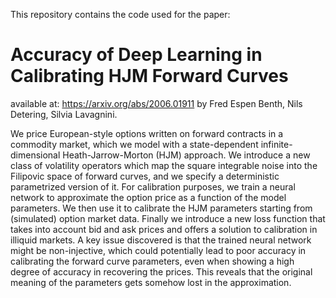 This repository contains the code used for the paper:

# Accuracy of Deep Learning in Calibrating HJM Forward Curves
available at: https://arxiv.org/abs/2006.01911
by Fred Espen Benth, Nils Detering, Silvia Lavagnini.


We price European-style options written on forward contracts in a commodity market, which we model with a state-dependent infinite-dimensional Heath-Jarrow-Morton (HJM) approach. We introduce a new class of volatility operators which map the square integrable noise into the Filipovic space of forward curves, and we specify a deterministic parametrized version of it. For calibration purposes, we train a neural network to approximate the option price as a function of the model parameters. We then use it to calibrate the HJM parameters starting from (simulated) option market data. Finally we introduce a new loss function that takes into account bid and ask prices and offers a solution to calibration in illiquid markets. A key issue discovered is that the trained neural network might be non-injective, which could potentially lead to poor accuracy in calibrating the forward curve parameters, even when showing a high degree of accuracy in recovering the prices. This reveals that the original meaning of the parameters gets somehow lost in the approximation.
